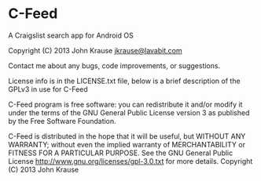 C-Feed
======

A Craigslist search app for Android OS

Copyright (C) 2013 John Krause
jkrause@lavabit.com

Contact me about any bugs, code improvements, or suggestions.

License info is in the LICENSE.txt file, below is a brief description of the GPLv3 in use for C-Feed

C-Feed program is free software: you can redistribute it and/or modify
it under the terms of the GNU General Public License version 3
as published by the Free Software Foundation.

C-Feed is distributed in the hope that it will be useful,
but WITHOUT ANY WARRANTY; without even the implied warranty of
MERCHANTABILITY or FITNESS FOR A PARTICULAR PURPOSE. See the
GNU General Public License <http://www.gnu.org/licenses/gpl-3.0.txt>
for more details.
Copyright (C) 2013 John Krause
